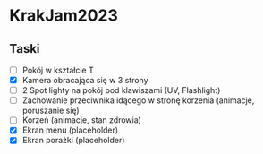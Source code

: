 # KrakJam2023

## Taski

- [ ] Pokój w kształcie T
- [x] Kamera obracająca się w 3 strony
- [ ] 2 Spot lighty na pokój pod klawiszami (UV, Flashlight)
- [ ] Zachowanie przeciwnika idącego w stronę korzenia (animacje, poruszanie się)
- [ ] Korzeń (animacje, stan zdrowia)
- [X] Ekran menu (placeholder)
- [X] Ekran porażki (placeholder)